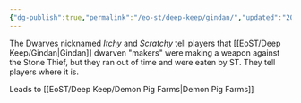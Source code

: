 ```yaml
---
{"dg-publish":true,"permalink":"/eo-st/deep-keep/gindan/","updated":"2025-06-21T19:50:39.479-04:00"}
---
```



 The Dwarves nicknamed *Itchy* and *Scratchy* tell players that [[EoST/Deep Keep/Gindan\|Gindan]] dwarven "makers" were making a weapon against the Stone Thief, but they ran out of time and were eaten by ST. They tell players where it is.

 
Leads to [[EoST/Deep Keep/Demon Pig Farms\|Demon Pig Farms]]